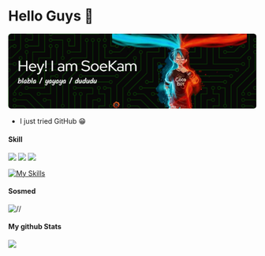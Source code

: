 # Hello Guys 👋
<!--leviarista-->
![header](img/github-header-image.png)

- I just tried GitHub 😁

#### Skill
<!--
    ada tulisan = alexandresanlim
-->
<img src="https://img.shields.io/badge/ChatGPT-74aa9c?style=for-the-badge&logo=openai&logoColor=white" /> <img src="https://img.shields.io/badge/HTML5-E34F26?style=for-the-badge&logo=html5&logoColor=white" /> <img src="https://img.shields.io/badge/JavaScript-323330?style=for-the-badge&logo=javascript&logoColor=F7DF1E" />
<!--
    icon = tandpfun
-->
[![My Skills](https://skillicons.dev/icons?i=php,js,css,html,github,bootstrap&perline=3)](https://skillicons.dev)

#### Sosmed
![//](https://img.shields.io/badge/WhatsApp-25D366?style=for-the-badge&logo=whatsapp&logoColor=white)

#### My github Stats
<picture>
  <source
    srcset="https://github-readme-stats.vercel.app/api?username=soekam28&show_icons=true&theme=shadow_green"
    media="(prefers-color-scheme: dark)"
  />
  <source
    srcset="https://github-readme-stats.vercel.app/api?username=soekam28&show_icons=true&theme=buefy"
    media="(prefers-color-scheme: light), (prefers-color-scheme: no-preference)"
  />
  <img src="https://github-readme-stats.vercel.app/api?username=soekam28&show_icons=true" />
</picture>